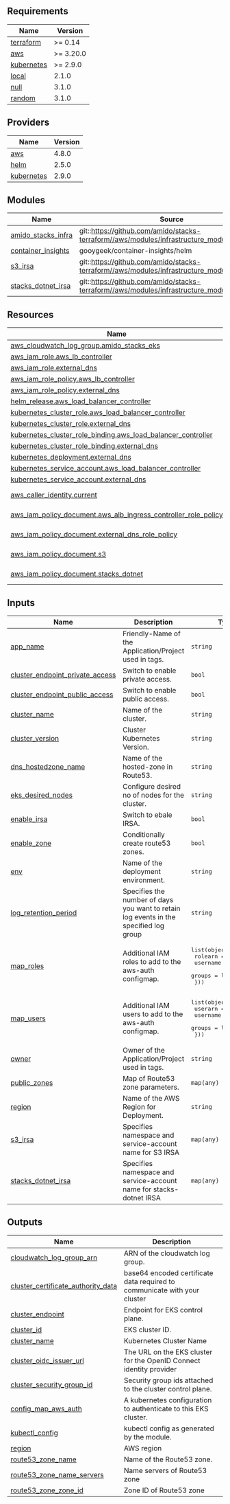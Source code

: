 ## Requirements

| Name | Version |
|------|---------|
| <a name="requirement_terraform"></a> [terraform](#requirement\_terraform) | >= 0.14 |
| <a name="requirement_aws"></a> [aws](#requirement\_aws) | >= 3.20.0 |
| <a name="requirement_kubernetes"></a> [kubernetes](#requirement\_kubernetes) | >= 2.9.0 |
| <a name="requirement_local"></a> [local](#requirement\_local) | 2.1.0 |
| <a name="requirement_null"></a> [null](#requirement\_null) | 3.1.0 |
| <a name="requirement_random"></a> [random](#requirement\_random) | 3.1.0 |

## Providers

| Name | Version |
|------|---------|
| <a name="provider_aws"></a> [aws](#provider\_aws) | 4.8.0 |
| <a name="provider_helm"></a> [helm](#provider\_helm) | 2.5.0 |
| <a name="provider_kubernetes"></a> [kubernetes](#provider\_kubernetes) | 2.9.0 |

## Modules

| Name | Source | Version |
|------|--------|---------|
| <a name="module_amido_stacks_infra"></a> [amido\_stacks\_infra](#module\_amido\_stacks\_infra) | git::https://github.com/amido/stacks-terraform//aws/modules/infrastructure_modules/eks | n/a |
| <a name="module_container_insights"></a> [container\_insights](#module\_container\_insights) | gooygeek/container-insights/helm | 1.0.0 |
| <a name="module_s3_irsa"></a> [s3\_irsa](#module\_s3\_irsa) | git::https://github.com/amido/stacks-terraform//aws/modules/infrastructure_modules/eks_irsa | n/a |
| <a name="module_stacks_dotnet_irsa"></a> [stacks\_dotnet\_irsa](#module\_stacks\_dotnet\_irsa) | git::https://github.com/amido/stacks-terraform//aws/modules/infrastructure_modules/eks_irsa | n/a |

## Resources

| Name | Type |
|------|------|
| [aws_cloudwatch_log_group.amido_stacks_eks](https://registry.terraform.io/providers/hashicorp/aws/latest/docs/resources/cloudwatch_log_group) | resource |
| [aws_iam_role.aws_lb_controller](https://registry.terraform.io/providers/hashicorp/aws/latest/docs/resources/iam_role) | resource |
| [aws_iam_role.external_dns](https://registry.terraform.io/providers/hashicorp/aws/latest/docs/resources/iam_role) | resource |
| [aws_iam_role_policy.aws_lb_controller](https://registry.terraform.io/providers/hashicorp/aws/latest/docs/resources/iam_role_policy) | resource |
| [aws_iam_role_policy.external_dns](https://registry.terraform.io/providers/hashicorp/aws/latest/docs/resources/iam_role_policy) | resource |
| [helm_release.aws_load_balancer_controller](https://registry.terraform.io/providers/hashicorp/helm/latest/docs/resources/release) | resource |
| [kubernetes_cluster_role.aws_load_balancer_controller](https://registry.terraform.io/providers/hashicorp/kubernetes/latest/docs/resources/cluster_role) | resource |
| [kubernetes_cluster_role.external_dns](https://registry.terraform.io/providers/hashicorp/kubernetes/latest/docs/resources/cluster_role) | resource |
| [kubernetes_cluster_role_binding.aws_load_balancer_controller](https://registry.terraform.io/providers/hashicorp/kubernetes/latest/docs/resources/cluster_role_binding) | resource |
| [kubernetes_cluster_role_binding.external_dns](https://registry.terraform.io/providers/hashicorp/kubernetes/latest/docs/resources/cluster_role_binding) | resource |
| [kubernetes_deployment.external_dns](https://registry.terraform.io/providers/hashicorp/kubernetes/latest/docs/resources/deployment) | resource |
| [kubernetes_service_account.aws_load_balancer_controller](https://registry.terraform.io/providers/hashicorp/kubernetes/latest/docs/resources/service_account) | resource |
| [kubernetes_service_account.external_dns](https://registry.terraform.io/providers/hashicorp/kubernetes/latest/docs/resources/service_account) | resource |
| [aws_caller_identity.current](https://registry.terraform.io/providers/hashicorp/aws/latest/docs/data-sources/caller_identity) | data source |
| [aws_iam_policy_document.aws_alb_ingress_controller_role_policy](https://registry.terraform.io/providers/hashicorp/aws/latest/docs/data-sources/iam_policy_document) | data source |
| [aws_iam_policy_document.external_dns_role_policy](https://registry.terraform.io/providers/hashicorp/aws/latest/docs/data-sources/iam_policy_document) | data source |
| [aws_iam_policy_document.s3](https://registry.terraform.io/providers/hashicorp/aws/latest/docs/data-sources/iam_policy_document) | data source |
| [aws_iam_policy_document.stacks_dotnet](https://registry.terraform.io/providers/hashicorp/aws/latest/docs/data-sources/iam_policy_document) | data source |

## Inputs

| Name | Description | Type | Default | Required |
|------|-------------|------|---------|:--------:|
| <a name="input_app_name"></a> [app\_name](#input\_app\_name) | Friendly-Name of the Application/Project used in tags. | `string` | n/a | yes |
| <a name="input_cluster_endpoint_private_access"></a> [cluster\_endpoint\_private\_access](#input\_cluster\_endpoint\_private\_access) | Switch to enable private access. | `bool` | n/a | yes |
| <a name="input_cluster_endpoint_public_access"></a> [cluster\_endpoint\_public\_access](#input\_cluster\_endpoint\_public\_access) | Switch to enable public access. | `bool` | n/a | yes |
| <a name="input_cluster_name"></a> [cluster\_name](#input\_cluster\_name) | Name of the cluster. | `string` | n/a | yes |
| <a name="input_cluster_version"></a> [cluster\_version](#input\_cluster\_version) | Cluster Kubernetes Version. | `string` | n/a | yes |
| <a name="input_dns_hostedzone_name"></a> [dns\_hostedzone\_name](#input\_dns\_hostedzone\_name) | Name of the hosted-zone in Route53. | `string` | n/a | yes |
| <a name="input_eks_desired_nodes"></a> [eks\_desired\_nodes](#input\_eks\_desired\_nodes) | Configure desired no of nodes for the cluster. | `string` | n/a | yes |
| <a name="input_enable_irsa"></a> [enable\_irsa](#input\_enable\_irsa) | Switch to ebale IRSA. | `bool` | n/a | yes |
| <a name="input_enable_zone"></a> [enable\_zone](#input\_enable\_zone) | Conditionally create route53 zones. | `bool` | n/a | yes |
| <a name="input_env"></a> [env](#input\_env) | Name of the deployment environment. | `string` | `"Test"` | no |
| <a name="input_log_retention_period"></a> [log\_retention\_period](#input\_log\_retention\_period) | Specifies the number of days you want to retain log events in the specified log group | `string` | `180` | no |
| <a name="input_map_roles"></a> [map\_roles](#input\_map\_roles) | Additional IAM roles to add to the aws-auth configmap. | <pre>list(object({<br>    rolearn  = string<br>    username = string<br>    groups   = list(string)<br>  }))</pre> | `[]` | no |
| <a name="input_map_users"></a> [map\_users](#input\_map\_users) | Additional IAM users to add to the aws-auth configmap. | <pre>list(object({<br>    userarn  = string<br>    username = string<br>    groups   = list(string)<br>  }))</pre> | `[]` | no |
| <a name="input_owner"></a> [owner](#input\_owner) | Owner of the Application/Project used in tags. | `string` | n/a | yes |
| <a name="input_public_zones"></a> [public\_zones](#input\_public\_zones) | Map of Route53 zone parameters. | `map(any)` | n/a | yes |
| <a name="input_region"></a> [region](#input\_region) | Name of the AWS Region for Deployment. | `string` | n/a | yes |
| <a name="input_s3_irsa"></a> [s3\_irsa](#input\_s3\_irsa) | Specifies namespace and service-account name for S3 IRSA | `map(any)` | n/a | yes |
| <a name="input_stacks_dotnet_irsa"></a> [stacks\_dotnet\_irsa](#input\_stacks\_dotnet\_irsa) | Specifies namespace and service-account name for stacks-dotnet IRSA | `map(any)` | n/a | yes |

## Outputs

| Name | Description |
|------|-------------|
| <a name="output_cloudwatch_log_group_arn"></a> [cloudwatch\_log\_group\_arn](#output\_cloudwatch\_log\_group\_arn) | ARN of the cloudwatch log group. |
| <a name="output_cluster_certificate_authority_data"></a> [cluster\_certificate\_authority\_data](#output\_cluster\_certificate\_authority\_data) | base64 encoded certificate data required to communicate with your cluster |
| <a name="output_cluster_endpoint"></a> [cluster\_endpoint](#output\_cluster\_endpoint) | Endpoint for EKS control plane. |
| <a name="output_cluster_id"></a> [cluster\_id](#output\_cluster\_id) | EKS cluster ID. |
| <a name="output_cluster_name"></a> [cluster\_name](#output\_cluster\_name) | Kubernetes Cluster Name |
| <a name="output_cluster_oidc_issuer_url"></a> [cluster\_oidc\_issuer\_url](#output\_cluster\_oidc\_issuer\_url) | The URL on the EKS cluster for the OpenID Connect identity provider |
| <a name="output_cluster_security_group_id"></a> [cluster\_security\_group\_id](#output\_cluster\_security\_group\_id) | Security group ids attached to the cluster control plane. |
| <a name="output_config_map_aws_auth"></a> [config\_map\_aws\_auth](#output\_config\_map\_aws\_auth) | A kubernetes configuration to authenticate to this EKS cluster. |
| <a name="output_kubectl_config"></a> [kubectl\_config](#output\_kubectl\_config) | kubectl config as generated by the module. |
| <a name="output_region"></a> [region](#output\_region) | AWS region |
| <a name="output_route53_zone_name"></a> [route53\_zone\_name](#output\_route53\_zone\_name) | Name of the Route53 zone. |
| <a name="output_route53_zone_name_servers"></a> [route53\_zone\_name\_servers](#output\_route53\_zone\_name\_servers) | Name servers of Route53 zone |
| <a name="output_route53_zone_zone_id"></a> [route53\_zone\_zone\_id](#output\_route53\_zone\_zone\_id) | Zone ID of Route53 zone |
